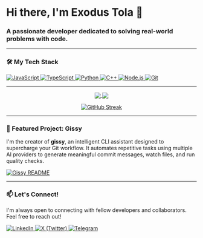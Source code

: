 # Hi there, I'm Exodus Tola 👋

### A passionate developer dedicated to solving real-world problems with code.

---

### 🛠️ My Tech Stack

<p align="left">
  <a href="https://developer.mozilla.org/en-US/docs/Web/JavaScript" target="_blank" rel="noreferrer">
    <img src="https://img.shields.io/badge/JavaScript-ES6+-F7DF1E?style=for-the-badge&logo=javascript&logoColor=black" alt="JavaScript">
  </a>
  <a href="https://www.typescriptlang.org/" target="_blank" rel="noreferrer">
    <img src="https://img.shields.io/badge/TypeScript-3178C6?style=for-the-badge&logo=typescript&logoColor=white" alt="TypeScript">
  </a>
    <a href="https://www.python.org/" target="_blank" rel="noreferrer">
    <img src="https://img.shields.io/badge/Python-3776AB?style=for-the-badge&logo=python&logoColor=white" alt="Python">
  </a>
  <a href="https://isocpp.org/" target="_blank" rel="noreferrer">
    <img src="https://img.shields.io/badge/C%2B%2B-00599C?style=for-the-badge&logo=c%2B%2B&logoColor=white" alt="C++">
  </a>
  <a href="https://nodejs.org" target="_blank" rel="noreferrer">
    <img src="https://img.shields.io/badge/Node.js-20232A?style=for-the-badge&logo=node.js&logoColor=6DA55F" alt="Node.js">
  </a>
  <a href="https://git-scm.com/" target="_blank" rel="noreferrer">
    <img src="https://img.shields.io/badge/Git-F05032?style=for-the-badge&logo=git&logoColor=white" alt="Git">
  </a>
</p>

---

<p align="center">
  <a href="https://github.com/anuraghazra/github-readme-stats">
    <img align="center" src="https://github-readme-stats.vercel.app/api?username=exodus-tola-mindCoder&show_icons=true&theme=dracula&hide_rank=false" />
  </a>
  <a href="https://github.com/anuraghazra/github-readme-stats">
    <img align="center" src="https://github-readme-stats.vercel.app/api/top-langs/?username=exodus-tola-mindCoder&layout=compact&theme=dracula" />
  </a>
</p>

<p align="center">
  <a href="https://github.com/DenverCoder1/github-readme-streak-stats">
    <img src="https://github-readme-streak-stats.herokuapp.com/?user=exodus-tola-mindCoder&theme=dracula" alt="GitHub Streak" />
  </a>
</p>

---

### 🌟 Featured Project: Gissy

I'm the creator of **gissy**, an intelligent CLI assistant designed to supercharge your Git workflow. It automates repetitive tasks using multiple AI providers to generate meaningful commit messages, watch files, and run quality checks.

[![Gissy README](https://github-readme-stats.vercel.app/api/pin/?username=exodus-tola-mindCoder&repo=gissy&theme=dracula&show_owner=true)](https://github.com/exodus-tola-mindCoder/gissy)

---

### 📫 Let's Connect!

I'm always open to connecting with fellow developers and collaborators. Feel free to reach out!

<p align="left">
  <a href="https://www.linkedin.com/in/exodus-tola" target="_blank">
    <img src="https://img.shields.io/badge/LinkedIn-0077B5?style=for-the-badge&logo=linkedin&logoColor=white" alt="LinkedIn">
  </a>
  <a href="https://x.com/Exodus_Tola" target="_blank">
    <img src="https://img.shields.io/badge/X_(Twitter)-000000?style=for-the-badge&logo=x&logoColor=white" alt="X (Twitter)">
  </a>
  <a href="https://t.me/Exodus_Tola" target="_blank">
    <img src="https://img.shields.io/badge/Telegram-2CA5E0?style=for-the-badge&logo=telegram&logoColor=white" alt="Telegram">
  </a>
</p>

